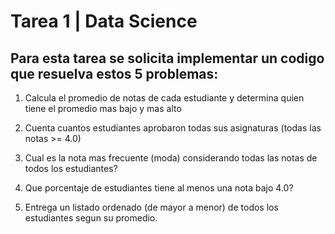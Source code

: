 # Tarea 1 | Data Science

## Para esta tarea se solicita implementar un codigo que resuelva estos 5 problemas:

1. Calcula el promedio de notas de cada estudiante y determina quien tiene el promedio mas bajo y mas alto

2. Cuenta cuantos estudiantes aprobaron todas sus asignaturas (todas las notas >= 4.0)

3. Cual es la nota mas frecuente (moda) considerando todas las notas de todos los estudiantes?

4. Que porcentaje de estudiantes  tiene al menos una nota bajo 4.0?

5. Entrega un listado ordenado (de mayor a menor) de todos los estudiantes segun su promedio.
